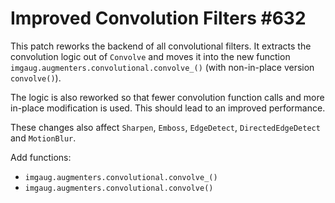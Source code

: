 # Improved Convolution Filters #632

This patch reworks the backend of all convolutional
filters. It extracts the convolution logic out of
`Convolve` and moves it into the new function
`imgaug.augmenters.convolutional.convolve_()` (with
non-in-place version `convolve()`).

The logic is also reworked so that fewer convolution
function calls and more in-place modification is
used. This should lead to an improved performance.

These changes also affect `Sharpen`, `Emboss`,
`EdgeDetect`, `DirectedEdgeDetect` and `MotionBlur`.

Add functions:
* `imgaug.augmenters.convolutional.convolve_()`
* `imgaug.augmenters.convolutional.convolve()`
